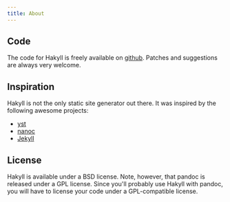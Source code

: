 ```yaml
---
title: About
---
```

## Code

The code for Hakyll is freely available on
[github](http://github.com/jaspervdj/Hakyll/). Patches and suggestions are
always very welcome.

## Inspiration

Hakyll is not the only static site generator out there. It was inspired by the
following awesome projects:

- [yst](http://github.com/jgm/yst)
- [nanoc](http://nanoc.stoneship.org/)
- [Jekyll](http://jekyllrb.com/)

## License

Hakyll is available under a BSD license. Note, however, that pandoc is
released under a GPL license. Since you'll probably use Hakyll with pandoc,
you will have to license your code under a GPL-compatible license.
